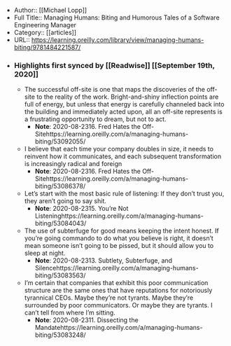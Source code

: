 - Author:: [[Michael Lopp]]
- Full Title:: Managing Humans: Biting and Humorous Tales of a Software Engineering Manager
- Category:: [[articles]]
- URL:: https://learning.oreilly.com/library/view/managing-humans-biting/9781484221587/
- ### Highlights first synced by [[Readwise]] [[September 19th, 2020]]
    - The successful off-site is one that maps the discoveries of the off-site to the reality of the work. Bright-and-shiny inflection points are full of energy, but unless that energy is carefully channeled back into the building and immediately acted upon, all an off-site represents is a frustrating opportunity to dream, but not to act. 
        - **Note**: 2020-08-2316. Fred Hates the Off-Sitehttps://learning.oreilly.com/a/managing-humans-biting/53092055/
    - I believe that each time your company doubles in size, it needs to reinvent how it communicates, and each subsequent transformation is increasingly radical and foreign 
        - **Note**: 2020-08-2316. Fred Hates the Off-Sitehttps://learning.oreilly.com/a/managing-humans-biting/53086378/
    - Let’s start with the most basic rule of listening: If they don’t trust you, they aren’t going to say shit. 
        - **Note**: 2020-08-2315. You’re Not Listeninghttps://learning.oreilly.com/a/managing-humans-biting/53084043/
    - The use of subterfuge for good means keeping the intent honest. If you’re going commando to do what you believe is right, it doesn’t mean someone isn’t going to be pissed, but it should allow you to sleep at night. 
        - **Note**: 2020-08-2313. Subtlety, Subterfuge, and Silencehttps://learning.oreilly.com/a/managing-humans-biting/53083563/
    - I’m certain that companies that exhibit this poor communication structure are the same ones that have reputations for notoriously tyrannical CEOs. Maybe they’re not tyrants. Maybe they’re surrounded by poor communicators. Or maybe they are tyrants. I can’t tell from where I’m sitting. 
        - **Note**: 2020-08-2311. Dissecting the Mandatehttps://learning.oreilly.com/a/managing-humans-biting/53083248/
